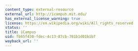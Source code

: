 ```yaml
---
content_type: external-resource
external_url: http://icampus.mit.edu/
has_external_license_warning: true
license: https://en.wikipedia.org/wiki/All_rights_reserved
status: ''
title: iCampus
uid: fb65f430-fdec-4c13-87cb-781b1d01b1b7
wayback_url: ''
---
```

